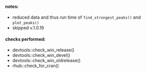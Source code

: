 #### notes:

-   reduced data and thus run time of `find_strongest_peaks()` and `plot_peaks()`
-   skipped v.1.0.19

#### checks performed:

-   devtools::check_win_release()
-   devtools::check_win_devel()
-   devtools::check_win_oldrelease()
-   rhub::check_for_cran()
